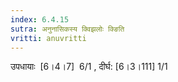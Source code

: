 ```yaml
---
index: 6.4.15
sutra: अनुनासिकस्य क्विझलोः क्ङिति
vritti: anuvritti
---
```


उपधायाः  [6।4।7]  6/1 , दीर्घ: [6।3।111] 1/1  